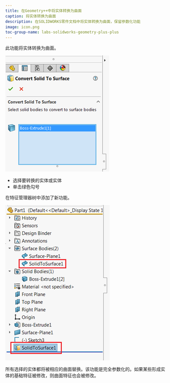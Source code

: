 ```yaml
---
title: 在Geometry++中将实体转换为曲面
caption: 将实体转换为曲面
description: 在SOLIDWORKS零件文档中将实体转换为曲面，保留参数化功能
image: icon.png
toc-group-name: labs-solidworks-geometry-plus-plus
---
```

此功能将实体转换为曲面。

![将实体转换为曲面的属性管理器页面](convert-solid-to-surface-page.png)

* 选择要转换的实体或实体
* 单击绿色勾号

在特征管理器树中添加了新功能。

![特征管理器树中的实体转曲面功能](solid-to-surface-feature.png)

所有选择的实体都将被相应的曲面替换。该功能是完全参数化的。如果某些形成实体的基础特征被修改，则曲面特征也会被修改。